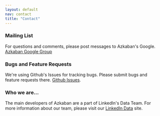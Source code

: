 ```yaml
---
layout: default
nav: contact
title: "Contact"
---
```


### Mailing List
For questions and comments, please post messages to Azkaban's Google.
[Azkaban Google Group](https://groups.google.com/forum/?fromgroups#!forum/azkaban-dev)

### Bugs and Feature Requests
We're using Github's Issues for tracking bugs. Please submit bugs and feature requests there. [Github Issues](https://github.com/azkaban/azkaban2/issues).

### Who we are...
The main developers of Azkaban are a part of LinkedIn's Data Team. For more information about our team, please visit our [LinkedIn Data](http://data.linkedin.com/) site.

